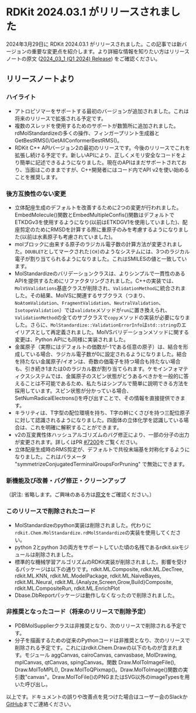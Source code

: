 # RDKit 2024.03.1 がリリースされました
2024年3月29日に RDKit 2024.03.1 がリリースされました。この記事では新バージョンの重要な変更点を紹介します。より詳細な情報を知りたい方はリリースノートの原文 ([2024_03_1 (Q1 2024) Release](https://github.com/rdkit/rdkit/releases/tag/Release_2024_03_1)) をご確認ください。

## リリースノートより
### ハイライト
- アトロピソマーをサポートする最初のバージョンが追加されました。これは将来のリリースで拡張される予定です。
- 複数のスレッドを使用するためのサポートが数箇所に追加されました。rdMolStandardizeの多くの操作、フィンガープリント生成器とGetBestRMS()/GetAllConformerBestRMS()。
- RDKit C++ APIバージョン2の最初のリリースです。今後のリリースでこれを拡張し続ける予定です。新しいAPIにより、正しくメモリ安全なコードをより簡単に記述できるようになりました。現在のAPIはまだサポートされており、当面はこのままですが、C++開発者にはコード内でAPI v2を使い始めることを推奨します。

### 後方互換性のない変更
- 立体配座生成のデフォルトを改善するために2つの変更が行われました。EmbedMolecule()関数とEmbedMultipleConfis()関数はデフォルトでETKDGv3を使用するようになり(以前はETKDGV1を使用していました)、配座剪定のためにRMSDを計算する際に重原子のみを考慮するようになりました(以前は水素原子も考慮されていました)。
- molブロックに由来する原子のラジカル電子数の計算方法が変更されました。`DOUBLET`としてマークされた`[CH]`のようなシステムには、3つのラジカル電子が割り当てられるようになりました。これはSMILESの値と一致しています。
- MolStandardizeのバリデーションクラスは、よりシンプルで一貫性のあるAPIを提供するためにリファクタリングされました。C++の実装では、`MolVSValidations`基底クラスが削除され、`ValidationMethod`に統合されました。その結果、MolVSに関連するサブクラス（つまり、`NoAtomValidation`、`FragmentValidation`、`NeutralValidation`、`IsotopeValidation`）では`validate`メソッドが`run`に置き換えられ、`ValidationMethod`の全てのサブクラスで`copy`メソッドの実装が必要になりました。さらに、`MolStandardize::ValidationErrorInfo`は`std::string`のエイリアスとして再定義されました。MolVSバリデーションメソッドに関する変更は、Python APIにも同様に実装されました。
- 金属原子（実際にはデフォルトの価数が-1である任意の原子）は、結合を形成している場合、ラジカル電子数が0に設定されるようになりました。結合を持たない金属原子/イオンは、奇数の価電子を持つ場合も持たない場合も、引き続き1または0のラジカル数が割り当てられます。ケモインフォマティクスシステムでは、金属原子のスピン状態がどうあるべきかを一般的に答えることは不可能であるため、私たちはシンプルで簡単に説明できる方法を採用しています。スピン状態が分かっている場合、SetNumRadicalElectrons()を呼び出すことで、その情報を直接提供できます。
- キラリティは、T字型の配位環境を持ち、T字の幹にくさびを持つ三配位原子に対して認識されるようになりました。四面体の立体化学を認識している場合は、これを明確に解釈することができます。
-  v2の互変異性体ハッシュアルゴリズムのバグ修正により、一部の分子の出力が変更されます。詳しくはPR [#7200](https://github.com/rdkit/rdkit/pull/7200)をご覧ください。
- 立体配座生成時のRMS剪定が、デフォルトで共役末端基を対称化するようになりました。これはパラメータ "symmetrizeConjugatedTerminalGroupsForPruning" で無効にできます。

### 新機能及び改善・バグ修正・クリーンアップ
（訳注: 省略します。ご興味のある方は[原文](https://github.com/rdkit/rdkit/releases/tag/Release_2024_03_1)をご確認ください。）

### このリリースで削除されたコード
- MolStandardizeのpython実装は削除されました。代わりに`rdkit.Chem.MolStandardize.rdMolStandardize`の実装を使用してください。
- python 2とpython 3の両方をサポートしていた頃の名残であるrdkit.sixモジュールは削除されました。
- 標準的な機械学習アルゴリズムのRDKit実装が削除されました。影響を受けるパッケージは以下の通りです。rdkit.ML.Composite, rdkit.ML.DecTree, rdkit.ML.KNN, rdkit.ML.ModelPackage, rdkit.ML.NaiveBayes, rdkit.ML.Neural, rdkit.ML.{Analyze,Screen,Grow,Build}Composite, rdkit.ML.CompositeRun, rdkit.ML.EnrichPlot
- Dbase.DbReportパッケージは動作しなくなったので削除されました。

### 非推奨となったコード（将来のリリースで削除予定）
- PDBMolSupplierクラスは非推奨となり、次のリリースで削除される予定です。 
- 分子を描画するための従来のPythonコードは非推奨となり、次のリリースで削除される予定です。これにはrdkit.Chem.Drawの以下のものが含まれます。モジュール aggCanvas, cairoCanvas, canvasbase, MolDrawing, mplCanvas, qtCanvas, spingCanvas。関数 Draw.MolToImageFile(), Draw.MolToMPL(), Draw.MolToQPixmap()。Draw.MolToImage()関数の実引数"canvas"。Draw.MolToFile()のPNGまたはSVG以外のimageTypesを用いた呼び出し。

以上です。ドキュメントの誤りや改善点を見つけた場合はユーザー会のSlackか[GitHub](https://github.com/rdkit-users-jp/rdkit-users-jp.github.io)までご連絡ください。
